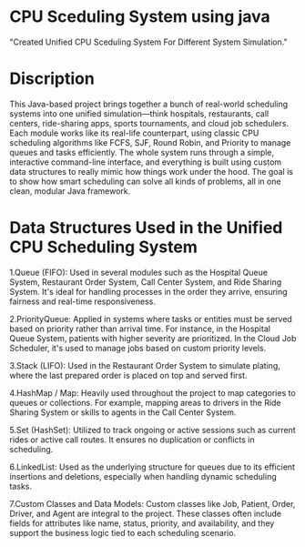 # CPU Sceduling System using java 
"Created  Unified CPU Sceduling System For Different System Simulation."
# Discription
This Java-based project brings together a bunch of real-world scheduling systems into one unified simulation—think hospitals, restaurants, call centers, ride-sharing apps, sports tournaments, and cloud job schedulers. Each module works like its real-life counterpart, using classic CPU scheduling algorithms like FCFS, SJF, Round Robin, and Priority to manage queues and tasks efficiently. The whole system runs through a simple, interactive command-line interface, and everything is built using custom data structures to really mimic how things work under the hood. The goal is to show how smart scheduling can solve all kinds of problems, all in one clean, modular Java framework.

# Data Structures Used in the Unified CPU Scheduling System
1.Queue (FIFO):
Used in several modules such as the Hospital Queue System, Restaurant Order System, Call Center System, and Ride Sharing System. It's ideal for handling processes in the order they arrive, ensuring fairness and real-time responsiveness.

2.PriorityQueue:
Applied in systems where tasks or entities must be served based on priority rather than arrival time. For instance, in the Hospital Queue System, patients with higher severity are prioritized. In the Cloud Job Scheduler, it's used to manage jobs based on custom priority levels.

3.Stack (LIFO):
Used in the Restaurant Order System to simulate plating, where the last prepared order is placed on top and served first.

4.HashMap / Map:
Heavily used throughout the project to map categories to queues or collections. For example, mapping areas to drivers in the Ride Sharing System or skills to agents in the Call Center System.

5.Set (HashSet):
Utilized to track ongoing or active sessions such as current rides or active call routes. It ensures no duplication or conflicts in scheduling.

6.LinkedList:
Used as the underlying structure for queues due to its efficient insertions and deletions, especially when handling dynamic scheduling tasks.

7.Custom Classes and Data Models:
Custom classes like Job, Patient, Order, Driver, and Agent are integral to the project. These classes often include fields for attributes like name, status, priority, and availability, and they support the business logic tied to each scheduling scenario.




